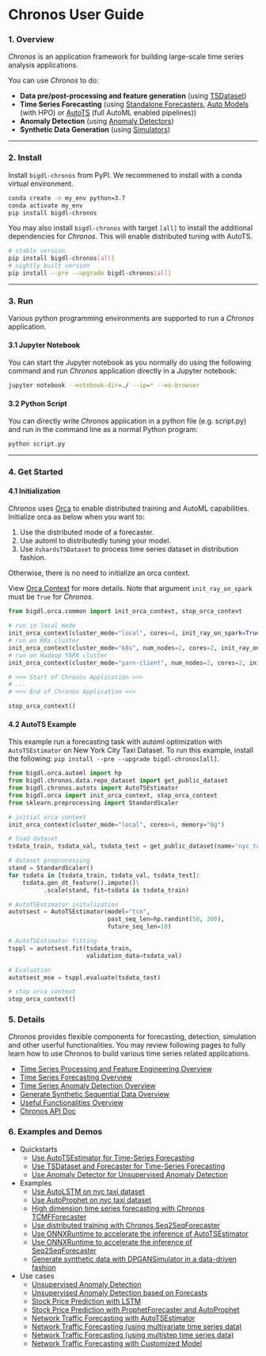 # Chronos User Guide

### **1. Overview**
_Chronos_ is an application framework for building large-scale time series analysis applications.

You can use _Chronos_ to do:

- **Data pre/post-processing and feature generation** (using [TSDataset](./data_processing_feature_engineering.html))
- **Time Series Forecasting** (using [Standalone Forecasters](./forecasting.html#use-standalone-forecaster-pipeline), [Auto Models](./forecasting.html#use-auto-forecasting-model) (with HPO) or [AutoTS](./forecasting.html#use-autots-pipeline) (full AutoML enabled pipelines))
- **Anomaly Detection** (using [Anomaly Detectors](./anomaly_detection.html#anomaly-detection))
- **Synthetic Data Generation** (using [Simulators](./simulation.html#generate-synthetic-data))

---
### **2. Install**

Install `bigdl-chronos` from PyPI. We recommened to install with a conda virtual environment.
```bash
conda create -n my_env python=3.7
conda activate my_env
pip install bigdl-chronos
```
You may also install `bigdl-chronos` with target `[all]` to install the additional dependencies for _Chronos_. This will enable distributed tuning with AutoTS.
```bash
# stable version
pip install bigdl-chronos[all]
# nightly built version
pip install --pre --upgrade bigdl-chronos[all]
```
---
### **3. Run**
Various python programming environments are supported to run a _Chronos_ application.

#### **3.1 Jupyter Notebook**

You can start the Jupyter notebook as you normally do using the following command and run  _Chronos_ application directly in a Jupyter notebook:

```bash
jupyter notebook --notebook-dir=./ --ip=* --no-browser
```

#### **3.2 Python Script**

You can directly write _Chronos_ application in a python file (e.g. script.py) and run in the command line as a normal Python program:

```bash
python script.py
```

---
### **4. Get Started**

#### **4.1 Initialization**
_Chronos_ uses [Orca](../../Orca/Overview/orca.md) to enable distributed training and AutoML capabilities. Initialize orca as below when you want to:

1. Use the distributed mode of a forecaster.
2. Use automl to distributedly tuning your model.
3. Use `XshardsTSDataset` to process time series dataset in distribution fashion.

Otherwise, there is no need to initialize an orca context.

View [Orca Context](../../Orca/Overview/orca-context.md) for more details. Note that argument `init_ray_on_spark` must be `True` for _Chronos_. 

```python
from bigdl.orca.common import init_orca_context, stop_orca_context

# run in local mode
init_orca_context(cluster_mode="local", cores=4, init_ray_on_spark=True)
# run on K8s cluster
init_orca_context(cluster_mode="k8s", num_nodes=2, cores=2, init_ray_on_spark=True)
# run on Hadoop YARN cluster
init_orca_context(cluster_mode="yarn-client", num_nodes=2, cores=2, init_ray_on_spark=True)

# >>> Start of Chronos Application >>>
# ...
# <<< End of Chronos Application <<<

stop_orca_context()
```
#### **4.2 AutoTS Example**

This example run a forecasting task with automl optimization with `AutoTSEstimator` on New York City Taxi Dataset. To run this example, install the following: `pip install --pre --upgrade bigdl-chronos[all]`.

```python
from bigdl.orca.automl import hp
from bigdl.chronos.data.repo_dataset import get_public_dataset
from bigdl.chronos.autots import AutoTSEstimator
from bigdl.orca import init_orca_context, stop_orca_context
from sklearn.preprocessing import StandardScaler

# initial orca context
init_orca_context(cluster_mode="local", cores=4, memory="8g")

# load dataset
tsdata_train, tsdata_val, tsdata_test = get_public_dataset(name='nyc_taxi')

# dataset preprocessing
stand = StandardScaler()
for tsdata in [tsdata_train, tsdata_val, tsdata_test]:
    tsdata.gen_dt_feature().impute()\
          .scale(stand, fit=tsdata is tsdata_train)

# AutoTSEstimator initalization
autotsest = AutoTSEstimator(model="tcn",
                            past_seq_len=hp.randint(50, 200),
                            future_seq_len=10)

# AutoTSEstimator fitting
tsppl = autotsest.fit(tsdata_train,
                      validation_data=tsdata_val)

# Evaluation
autotsest_mse = tsppl.evaluate(tsdata_test)

# stop orca context
stop_orca_context()
```

### **5. Details**
_Chronos_ provides flexible components for forecasting, detection, simulation and other userful functionalities. You may review following pages to fully learn how to use Chronos to build various time series related applications.
- [Time Series Processing and Feature Engineering Overview](./data_processing_feature_engineering.html)
- [Time Series Forecasting Overview](./forecasting.html)
- [Time Series Anomaly Detection Overview](./anomaly_detection.html)
- [Generate Synthetic Sequential Data Overview](./simulation.html)
- [Useful Functionalities Overview](./useful_functionalities.html)
- [Chronos API Doc](../../PythonAPI/Chronos/index.html)

### **6. Examples and Demos**
- Quickstarts
    - [Use AutoTSEstimator for Time-Series Forecasting](https://bigdl.readthedocs.io/en/latest/doc/Chronos/QuickStart/chronos-autotsest-quickstart.html)
    - [Use TSDataset and Forecaster for Time-Series Forecasting](https://bigdl.readthedocs.io/en/latest/doc/Chronos/QuickStart/chronos-tsdataset-forecaster-quickstart.html)
    - [Use Anomaly Detector for Unsupervised Anomaly Detection](https://bigdl.readthedocs.io/en/latest/doc/Chronos/QuickStart/chronos-anomaly-detector.html)
- Examples
    - [Use AutoLSTM on nyc taxi dataset](https://github.com/intel-analytics/BigDL/blob/branch-2.0/python/chronos/example/auto_model/autolstm_nyc_taxi.py)
    - [Use AutoProphet on nyc taxi dataset](https://github.com/intel-analytics/BigDL/blob/branch-2.0/python/chronos/example/auto_model/autoprophet_nyc_taxi.py)
    - [High dimension time series forecasting with Chronos TCMFForecaster](https://github.com/intel-analytics/BigDL/blob/branch-2.0/python/chronos/example/tcmf/run_electricity.py)
    - [Use distributed training with Chronos Seq2SeqForecaster](https://github.com/intel-analytics/BigDL/blob/branch-2.0/python/chronos/examples/distributed/distributed_training_network_traffic.py)
    - [Use ONNXRuntime to accelerate the inference of AutoTSEstimator](https://github.com/intel-analytics/BigDL/blob/branch-2.0/python/chronos/examples/onnx/onnx_autotsestimator_nyc_taxi.py)
    - [Use ONNXRuntime to accelerate the inference of Seq2SeqForecaster](https://github.com/intel-analytics/BigDL/blob/branch-2.0/python/chronos/examples/onnx/onnx_forecaster_network_traffic.py)
    - [Generate synthetic data with DPGANSimulator in a data-driven fashion](https://github.com/intel-analytics/BigDL/tree/branch-2.0/python/chronos/example/simulator)
- Use cases
    - [Unsupervised Anomaly Detection](https://github.com/intel-analytics/BigDL/blob/branch-2.0/python/chronos/use-case/AIOps/AIOps_anomaly_detect_unsupervised.ipynb)
    - [Unsupervised Anomaly Detection based on Forecasts](https://github.com/intel-analytics/BigDL/blob/branch-2.0/python/chronos/use-case/AIOps/AIOps_anomaly_detect_unsupervised_forecast_based.ipynb)
    - [Stock Price Prediction with LSTM](https://github.com/intel-analytics/BigDL/blob/branch-2.0/python/chronos/use-case/fsi/stock_prediction.ipynb)
    - [Stock Price Prediction with ProphetForecaster and AutoProphet](https://github.com/intel-analytics/BigDL/blob/branch-2.0/python/chronos/use-case/fsi/stock_prediction_prophet.ipynb)
    - [Network Traffic Forecasting with AutoTSEstimator](https://github.com/intel-analytics/BigDL/blob/branch-2.0/python/chronos/use-case/network_traffic/network_traffic_autots_forecasting.ipynb)
    - [Network Traffic Forecasting (using multivariate time series data)](https://github.com/intel-analytics/BigDL/blob/branch-2.0/python/chronos/use-case/network_traffic/network_traffic_model_forecasting.ipynb)
    - [Network Traffic Forecasting (using multistep time series data)](https://github.com/intel-analytics/BigDL/blob/branch-2.0/python/chronos/use-case/network_traffic/network_traffic_multivariate_multistep_tcnforecaster.ipynb)
    - [Network Traffic Forecasting with Customized Model](https://github.com/intel-analytics/BigDL/blob/branch-2.0/python/chronos/use-case/network_traffic/network_traffic_autots_customized_model.ipynb)
